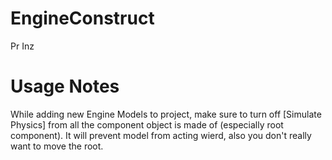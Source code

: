 # EngineConstruct
Pr Inz

# Usage Notes
While adding new Engine Models to project, make sure to turn off [Simulate Physics] from all the component object is made of (especially root component).
It will prevent model from acting wierd, also you don't really want to move the root.